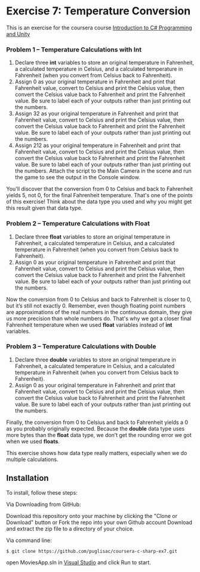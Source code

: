# Exercise 7: Temperature Conversion

This is an exercise for the coursera course [Introduction to C# Programming and Unity](https://www.coursera.org/learn/introduction-programming-unity)

### Problem 1 – Temperature Calculations with Int


1. Declare three **int** variables to store an original temperature in Fahrenheit, a calculated temperature in Celsius, and a calculated temperature in      Fahrenheit (when you convert from Celsius back to Fahrenheit).
2. Assign 0 as your original temperature in      Fahrenheit and print that Fahrenheit value, convert to Celsius and print the Celsius value, then convert the Celsius value back to Fahrenheit and print the Fahrenheit value. Be sure to label each of your outputs rather than just printing out the numbers.
3. Assign 32 as your original temperature in Fahrenheit and print that Fahrenheit value, convert to Celsius and      print the Celsius value, then convert the Celsius value back to Fahrenheit and print the Fahrenheit value. Be sure to label each of your outputs rather than just printing out the numbers.
4. Assign 212 as your original temperature in Fahrenheit and print that Fahrenheit value, convert to Celsius and print the Celsius value, then convert the Celsius value back to Fahrenheit and print the Fahrenheit value. Be sure to label each of your      outputs rather than just printing out the numbers.
Attach the script to the Main Camera in the scene and run the game to see the output in the Console window.

You'll discover that the conversion from 0 to Celsius and back to Fahrenheit yields 5, not 0, for the final Fahrenheit temperature. That's one of the points of this exercise! Think about the data type you used and why you might get this result given that data type.

### Problem 2 – Temperature Calculations with Float

1. Declare three **float** variables to store an original temperature in Fahrenheit, a calculated temperature in Celsius, and a calculated temperature in      Fahrenheit (when you convert from Celsius back to Fahrenheit).
2. Assign 0 as your original temperature in      Fahrenheit and print that Fahrenheit value, convert to Celsius and print the Celsius value, then convert the Celsius value back to Fahrenheit and print the Fahrenheit value. Be sure to label each of your outputs rather than just printing out the numbers.

Now the conversion from 0 to Celsius and back to Fahrenheit is closer to 0, but it’s still not exactly 0. Remember, even though floating point numbers are approximations of the real numbers in the continuous domain, they give us more precision than whole numbers do. That's why we got a closer final Fahrenheit temperature when we used **float** variables instead of **int** variables.

### Problem 3 – Temperature Calculations with Double

1. Declare three **double** variables to store an original temperature in Fahrenheit, a calculated      temperature in Celsius, and a calculated temperature in Fahrenheit (when you convert from Celsius back to Fahrenheit).
2. Assign 0 as your original temperature in Fahrenheit and print that Fahrenheit value, convert to      Celsius and print the Celsius value, then convert the Celsius value back to Fahrenheit and print the Fahrenheit value. Be sure to label each of your outputs rather than just printing out the numbers.

Finally, the conversion from 0 to Celsius and back to Fahrenheit yields a 0 as you probably originally expected. Because the **double** data type uses more bytes than the **float** data type, we don’t get the rounding error we got when we used **floats**.  

This exercise shows how data type really matters, especially when we do multiple calculations.
 
## Installation
To install, follow these steps:

Via Downloading from GitHub:

Download this repository onto your machine by clicking the "Clone or Download" button or Fork the repo into your own Github account
Download and extract the zip file to a directory of your choice.  

Via command line:

`$ git clone https://github.com/puglisac/coursera-c-sharp-ex7.git`  

open MoviesApp.sln in [Visual Studio](https://visualstudio.microsoft.com/) and click Run to start.